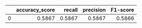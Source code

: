 |    |   accuracy_score |   recall |   precision |   F1-score |
|---:|-----------------:|---------:|------------:|-----------:|
|  0 |           0.5867 |   0.5867 |      0.5867 |     0.5866 |